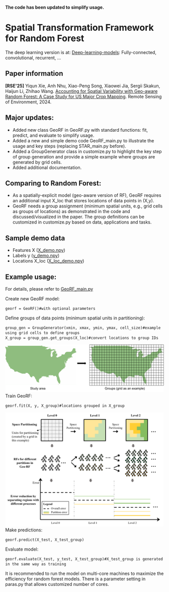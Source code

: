 **The code has been updated to simplify usage.**

# Spatial Transformation Framework for Random Forest
The deep learning version is at: [Deep-learning-models](/Deep-learning-models): Fully-connected, convolutional, recurrent, ...

## Paper information
**[RSE'25]** Yiqun Xie, Anh Nhu, Xiao-Peng Song, Xiaowei Jia, Sergii Skakun, Haijun Li, Zhihao Wang. [Accounting for Spatial Variability with Geo-aware Random Forest: A Case Study for US Major Crop Mapping](https://www.sciencedirect.com/science/article/abs/pii/S0034425724006114). Remote Sensing of Environment, 2024.

## Major updates:
- Added new class GeoRF in GeoRF.py with standard functions: fit, predict, and evaluate to simplify usage.
- Added a new and simple demo code GeoRF_main.py to illustrate the usage and key steps (replacing STAR_main.py before).
- Added a GroupGenerator class in customize.py to highlight the key step of group generation and provide a simple example where groups are generated by grid cells.
- Added additional documentation.

## Comparing to Random Forest:
- As a spatially-explicit model (geo-aware version of RF), GeoRF requires an additional input X_loc that stores locations of data points in (X,y).
- GeoRF needs a group assignment (minimum spatial units, e.g., grid cells as groups of locations) as demonstrated in the code and discussed/visualized in the paper. The group definitions can be customized in customize.py based on data, applications and tasks.

## Sample demo data
- Features X ([X_demo.npy](https://drive.google.com/file/d/1sLM2Los_OHiJho2byLBMYLqkW_LEFtA5/view?usp=drive_link))
- Labels y ([y_demo.npy](https://drive.google.com/file/d/1CvX9n6mIM4jmFpSbfagjCvFhx3eok-fT/view?usp=drive_link))
- Locations X_loc ([X_loc_demo.npy](https://drive.google.com/file/d/1etm32pt1dbvdFaLF9pFZesak12AE-4X2/view?usp=drive_link))

## Example usage:
For details, please refer to [GeoRF_main.py](GeoRF_main.py)

Create new GeoRF model:
```
georf = GeoRF()#with optional parameters
```
Define groups of data points (minimum spatial units in partitioning):
```
group_gen = GroupGenerator(xmin, xmax, ymin, ymax, cell_size)#example using grid cells to define groups
X_group = group_gen.get_groups(X_loc)#convert locations to group IDs
```
![Group generation](demo_img/group_generation.png)
Train GeoRF:
```
georf.fit(X, y, X_group)#locations grouped in X_group
```
![Training](demo_img/GeoRF_overall.png)
Make predictions:
```
georf.predict(X_test, X_test_group)
```
Evaluate model:
```
georf.evaluate(X_test, y_test, X_test_group)#X_test_group is generated in the same way as training
```

It is recommended to run the model on multi-core machines to maximize the efficiency for random forest models. There is a parameter setting in paras.py that allows customized number of cores.
